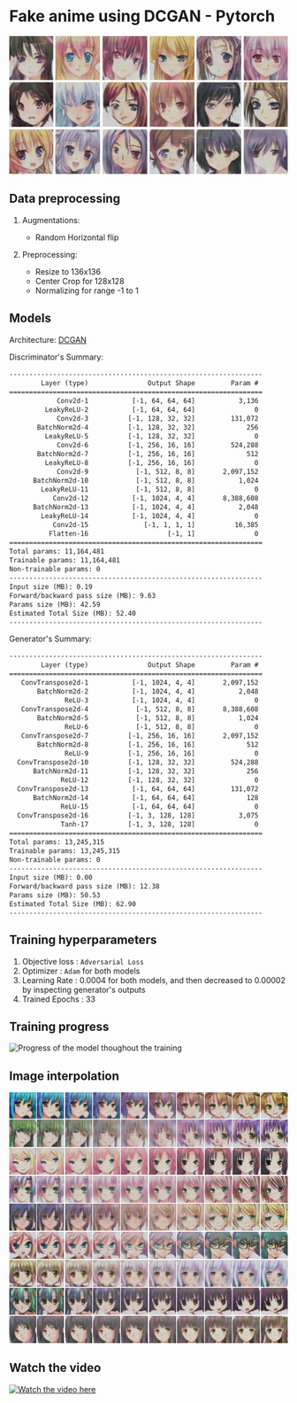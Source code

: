# __Fake anime using DCGAN - Pytorch__

![Final outputs](awesome_outputs.png)

## __Data preprocessing__

1. Augmentations:
    - Random Horizontal flip

2. Preprocessing:
    - Resize to 136x136
    - Center Crop for 128x128
    - Normalizing for range -1 to 1


## __Models__

Architecture: [DCGAN](https://arxiv.org/abs/1511.06434)

Discriminator's Summary:

```
----------------------------------------------------------------
        Layer (type)               Output Shape         Param #
================================================================
            Conv2d-1           [-1, 64, 64, 64]           3,136
         LeakyReLU-2           [-1, 64, 64, 64]               0
            Conv2d-3          [-1, 128, 32, 32]         131,072
       BatchNorm2d-4          [-1, 128, 32, 32]             256
         LeakyReLU-5          [-1, 128, 32, 32]               0
            Conv2d-6          [-1, 256, 16, 16]         524,288
       BatchNorm2d-7          [-1, 256, 16, 16]             512
         LeakyReLU-8          [-1, 256, 16, 16]               0
            Conv2d-9            [-1, 512, 8, 8]       2,097,152
      BatchNorm2d-10            [-1, 512, 8, 8]           1,024
        LeakyReLU-11            [-1, 512, 8, 8]               0
           Conv2d-12           [-1, 1024, 4, 4]       8,388,608
      BatchNorm2d-13           [-1, 1024, 4, 4]           2,048
        LeakyReLU-14           [-1, 1024, 4, 4]               0
           Conv2d-15              [-1, 1, 1, 1]          16,385
          Flatten-16                    [-1, 1]               0
================================================================
Total params: 11,164,481
Trainable params: 11,164,481
Non-trainable params: 0
----------------------------------------------------------------
Input size (MB): 0.19
Forward/backward pass size (MB): 9.63
Params size (MB): 42.59
Estimated Total Size (MB): 52.40
----------------------------------------------------------------
```

Generator's Summary:

```
----------------------------------------------------------------
        Layer (type)               Output Shape         Param #
================================================================
   ConvTranspose2d-1           [-1, 1024, 4, 4]       2,097,152
       BatchNorm2d-2           [-1, 1024, 4, 4]           2,048
              ReLU-3           [-1, 1024, 4, 4]               0
   ConvTranspose2d-4            [-1, 512, 8, 8]       8,388,608
       BatchNorm2d-5            [-1, 512, 8, 8]           1,024
              ReLU-6            [-1, 512, 8, 8]               0
   ConvTranspose2d-7          [-1, 256, 16, 16]       2,097,152
       BatchNorm2d-8          [-1, 256, 16, 16]             512
              ReLU-9          [-1, 256, 16, 16]               0
  ConvTranspose2d-10          [-1, 128, 32, 32]         524,288
      BatchNorm2d-11          [-1, 128, 32, 32]             256
             ReLU-12          [-1, 128, 32, 32]               0
  ConvTranspose2d-13           [-1, 64, 64, 64]         131,072
      BatchNorm2d-14           [-1, 64, 64, 64]             128
             ReLU-15           [-1, 64, 64, 64]               0
  ConvTranspose2d-16          [-1, 3, 128, 128]           3,075
             Tanh-17          [-1, 3, 128, 128]               0
================================================================
Total params: 13,245,315
Trainable params: 13,245,315
Non-trainable params: 0
----------------------------------------------------------------
Input size (MB): 0.00
Forward/backward pass size (MB): 12.38
Params size (MB): 50.53
Estimated Total Size (MB): 62.90
----------------------------------------------------------------
```

## __Training hyperparameters__

1. Objective loss : `Adversarial Loss`
2. Optimizer      : `Adam` for both models
3. Learning Rate  : 0.0004  for both models, and then decreased to 0.00002 by inspecting generator's outputs 
4. Trained Epochs : 33

## __Training progress__

![Progress of the model thoughout the training](progress.gif)

## __Image interpolation__

![Image interpolation](interpolations.png)

## __Watch the video__

[![Watch the video here](https://img.youtube.com/vi/cqXKTC4IP10/0.jpg)](https://www.youtube.com/watch?v=cqXKTC4IP10)